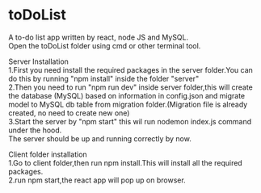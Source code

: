 # toDoList
A to-do list app written by react, node JS and MySQL.<br> 
Open the toDoList folder using cmd or other terminal tool.<br>

Server Installation<br>
1.First you need install the required packages in the server folder.You can do this by running "npm install" inside the folder "server"<br>
2.Then you need to run "npm run dev" inside server folder,this will create the database (MySQL) based on information in config.json and migrate model to MySQL db table from migration folder.(Migration file is already created, no need to create new one)<br>
3.Start the server by "npm start" this wil run nodemon index.js command under the hood.<br>
The server should be up and running correctly by now.<br>

Client folder installation<br>
1.Go to client folder,then run npm install.This will install all the required packages.<br>
2.run npm start,the react app will pop up on browser.<br>

